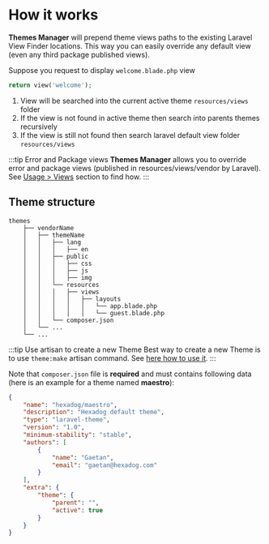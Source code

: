 # How it works

**Themes Manager** will prepend theme views paths to the existing Laravel View Finder locations. This way you can easily override any default view (even any third package published views).

Suppose you request to display `welcome.blade.php` view
```php
return view('welcome');
```

1. View will be searched into the current active theme `resources/views` folder
2. If the view is not found in active theme then search into parents themes recursively
3. If the view is still not found then search laravel default view folder `resources/views`

:::tip Error and Package views
**Themes Manager** allows you to override error and package views (published in resources/views/vendor by Laravel). See [Usage > Views](usage/views) section to find how.
:::

## Theme structure
    themes
        ├── vendorName
        │   ├── themeName
        │   │   ├── lang
        │   │   │   ├── en
        │   │   ├── public
        │   │   │   ├── css
        │   │   │   ├── js
        │   │   │   ├── img
        │   │   └── resources
        │   │   │   ├── views
        │   │   │   │   ├── layouts
        │   │   │   │   │   └── app.blade.php
        │   │   │   │   │   └── guest.blade.php
        │   │   └── composer.json
        │   └── ...
        └── ...

:::tip Use artisan to create a new Theme
Best way to create a new Theme is to use `theme:make` artisan command. See [here how to use it](usage/artisan).
:::

Note that `composer.json` file is **required** and must contains following data (here is an example for a theme named __maestro__):
```json
{
    "name": "hexadog/maestro",
    "description": "Hexadog default theme",
    "type": "laravel-theme",
    "version": "1.0",
    "minimum-stability": "stable",
    "authors": [
        {
            "name": "Gaetan",
            "email": "gaetan@hexadog.com"
        }
    ],
    "extra": {
        "theme": {
            "parent": "",
            "active": true
        }
    }
}
```